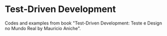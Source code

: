 # Test-Driven Development

Codes and examples from book "Test-Driven Development: Teste e Design no Mundo Real by Mauricio Aniche".
